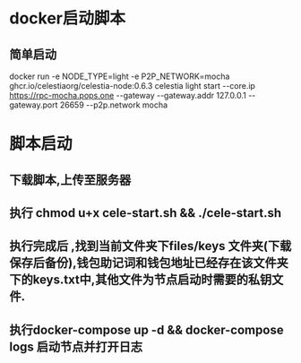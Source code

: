 
# docker启动脚本 
## 简单启动 
docker run -e NODE_TYPE=light -e P2P_NETWORK=mocha ghcr.io/celestiaorg/celestia-node:0.6.3 celestia light start --core.ip https://rpc-mocha.pops.one --gateway --gateway.addr 127.0.0.1 --gateway.port 26659 --p2p.network mocha

# 脚本启动
## 下载脚本,上传至服务器
## 执行 chmod u+x cele-start.sh && ./cele-start.sh
## 执行完成后 ,找到当前文件夹下files/keys 文件夹(下载保存后备份),钱包助记词和钱包地址已经存在该文件夹下的keys.txt中,其他文件为节点启动时需要的私钥文件.
## 执行docker-compose up -d && docker-compose logs  启动节点并打开日志
